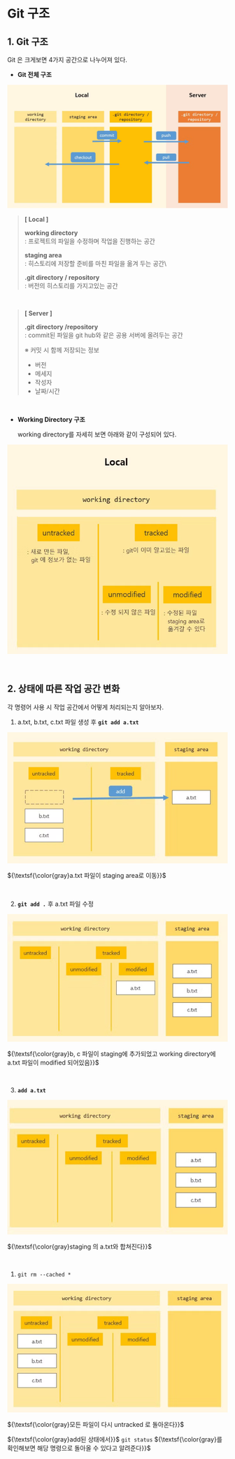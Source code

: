 
# Git 구조

## 1. Git 구조

Git 은 크게보면 4가지 공간으로 나누어져 있다. 

- **Git 전체 구조**

![git structure](./img/git_structure.png)

> **[ Local ]**
> 
> **working directory** \
> : 프로젝트의 파일을 수정하며 작업을 진행하는 공간
> 
> **staging area** \
> : 히스토리에 저장할 준비를 마친 파일을 옮겨 두는 공간\
> 
> **.git directory / repository** \
> : 버전의 히스토리를 가지고있는 공간
> 

<br />

> **[ Server ]**
>
> **.git directory /repository**\
> : commit된 파일을 git hub와 같은 공용 서버에 올려두는 공간
>
> ※ 커밋 시 함께 저장되는 정보
> - 버전
> - 메세지
> - 작성자
> - 날짜/시간
> 

<br />

- **Working Directory 구조**
    
    working directory를 자세히 보면 아래와 같이 구성되어 있다.
    

![working directory](./img/working_directory.png)

<br />

## 2. 상태에 따른 작업 공간 변화

각 명령어 사용 시 작업 공간에서 어떻게 처리되는지 알아보자.

1. a.txt, b.txt, c.txt 파일 생성 후 **`git add a.txt`**

![status 1](./img/status_1.png)

${\textsf{\color{gray}a.txt 파일이 staging area로 이동}}$

<br />

2. **`git add .`** 후 a.txt 파일 수정
    
![status 2](./img/status_2.png)

${\textsf{\color{gray}b, c 파일이 staging에 추가되었고 working directory에 a.txt 파일이 modified 되어있음}}$

<br />

3.  **`add a.txt`**  
    
![status_3](./img/status_3.png)

${\textsf{\color{gray}staging 의 a.txt와 합쳐진다}}$

<br />

1. `git rm --cached *` 
    
![status_4](./img/status_4.png)

${\textsf{\color{gray}모든 파일이 다시 untracked 로 돌아온다}}$

${\textsf{\color{gray}add된 상태에서}}$ `git status` ${\textsf{\color{gray}를 확인해보면 해당 명령으로 돌아올 수 있다고 알려준다}}$
